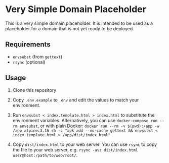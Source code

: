 # Very Simple Domain Placeholder

This is a very simple domain placeholder. It is intended to be used as a
placeholder for a domain that is not yet ready to be deployed.

## Requirements

* `envsubst` (from `gettext`)
* `rsync` (optional)

## Usage

1. Clone this repository

2. Copy `.env.example` to `.env` and edit the values to match your environment.

3. Run `envsubst < index.template.html > index.html` to substitute the environment variables.
   Alternatively, you can use `docker-compose run --rm envsubst`, or with plain Docker: `docker run --rm -v $(pwd):/app -w /app alpine:3.16 sh -c "apk add --no-cache gettext && envsubst < index.template.html > /app/dist/index.html"`

4. Copy `dist/index.html` to your web server. You can use `rsync` to
   copy the file to your web server, e.g. `rsync -avz dist/index.html user@host:/path/to/web/root/`.